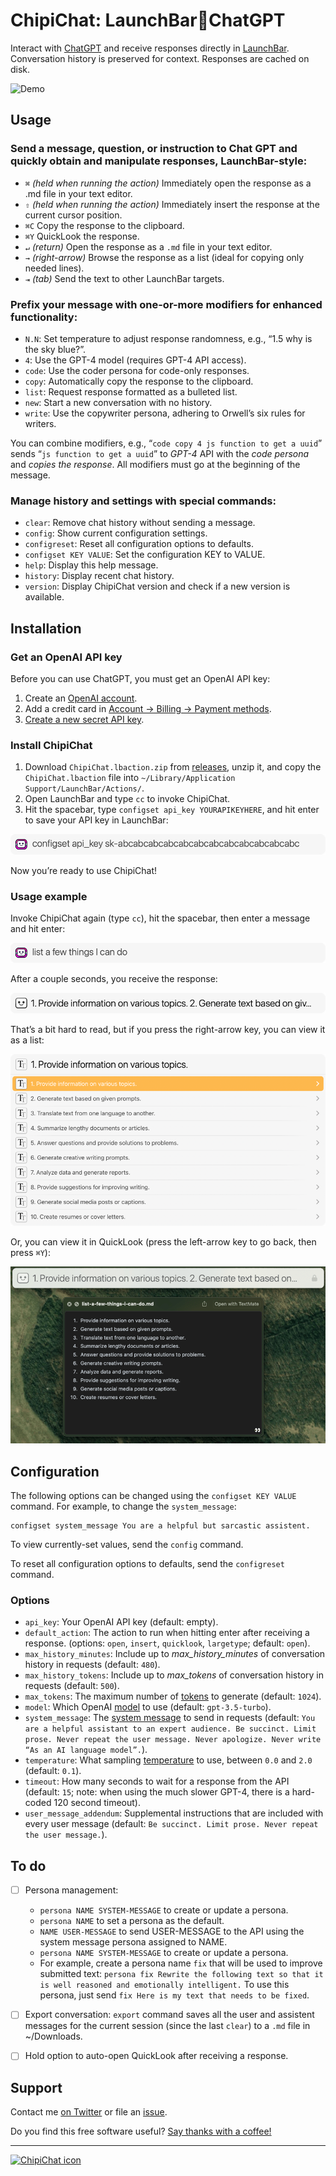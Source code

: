 # ChipiChat: LaunchBar🥂ChatGPT

Interact with [ChatGPT](https://chat.openai.com/chat) and receive responses directly in [LaunchBar](https://www.obdev.at/products/launchbar/index.html "LaunchBar 6"). Conversation history is preserved for context. Responses are cached on disk.

![Demo](https://send.strangecode.com/f/chipichat-demo-20230404.gif)


## Usage

### Send a message, question, or instruction to Chat GPT and quickly obtain and manipulate responses, LaunchBar-style:

- `⌘` *(held when running the action)* Immediately open the response as a .md file in your text editor.
- `⇧` *(held when running the action)* Immediately insert the response at the current cursor position.
-  `⌘C` Copy the response to the clipboard.
-  `⌘Y` QuickLook the response.
-  `↵` *(return)* Open the response as a `.md` file in your text editor.
-  `→` *(right-arrow)* Browse the response as a list (ideal for copying only needed lines).
-  `⇥` *(tab)* Send the text to other LaunchBar targets.

### Prefix your message with one-or-more modifiers for enhanced functionality:

-  `N.N`: Set temperature to adjust response randomness, e.g., “1.5 why is the sky blue?”.
-  `4`: Use the GPT-4 model (requires GPT-4 API access).
-  `code`: Use the coder persona for code-only responses.
-  `copy`: Automatically copy the response to the clipboard.
-  `list`: Request response formatted as a bulleted list.
-  `new`: Start a new conversation with no history.
-  `write`: Use the copywriter persona, adhering to Orwell’s six rules for writers.

You can combine modifiers, e.g., “`code copy 4 js function to get a uuid`” sends “`js function to get a uuid`” to *GPT-4* API with the *code persona* and *copies the response*. All modifiers must go at the beginning of the message.

### Manage history and settings with special commands:

- `clear`: Remove chat history without sending a message.
- `config`: Show current configuration settings.
- `configreset`: Reset all configuration options to defaults.
- `configset KEY VALUE`: Set the configuration KEY to VALUE.
- `help`: Display this help message.
- `history`: Display recent chat history.
- `version`: Display ChipiChat version and check if a new version is available.

## Installation

### Get an OpenAI API key

Before you can use ChatGPT, you must get an OpenAI API key:

1. Create an [OpenAI account](https://platform.openai.com/signup).
2. Add a credit card in [Account → Billing → Payment methods](https://platform.openai.com/account/billing/payment-methods).
3. [Create a new secret API key](https://platform.openai.com/account/api-keys).

### Install ChipiChat

1. Download `ChipiChat.lbaction.zip` from [releases](https://github.com/quinncomendant/ChipiChat.lbaction/releases), unzip it, and copy the `ChipiChat.lbaction` file into `~/Library/Application Support/LaunchBar/Actions/`.
2. Open LaunchBar and type `cc` to invoke ChipiChat. 
3. Hit the spacebar, type `configset api_key YOURAPIKEYHERE`, and hit enter to save your API key in LaunchBar:

![configset api_key yourkeyhere](docs/1-set-api-key.png)

Now you’re ready to use ChipiChat!

### Usage example

Invoke ChipiChat again (type `cc`), hit the spacebar, then enter a message and hit enter:

![Example Message](docs/2-example-message.png)

After a couple seconds, you receive the response:

![Response](docs/3-response.png)

That’s a bit hard to read, but if you press the right-arrow key, you can view it as a list:

![Response As List](docs/4-response-as-list.png)

Or, you can view it in QuickLook (press the left-arrow key to go back, then press `⌘Y`):

![Response As Quicklook](docs/5-response-as-quicklook.png)

## Configuration

The following options can be changed using the `configset KEY VALUE` command. For example, to change the `system_message`:

```
configset system_message You are a helpful but sarcastic assistent.
````

To view currently-set values, send the `config` command.

To reset all configuration options to defaults, send the `configreset` command.

### Options

- `api_key`: Your OpenAI API key (default: empty).
- `default_action`: The action to run when hitting enter after receiving a response. (options: `open`, `insert`, `quicklook`, `largetype`; default: `open`).
- `max_history_minutes`: Include up to *max_history_minutes* of conversation history in requests (default: `480`).
- `max_history_tokens`: Include up to *max_tokens* of conversation history in requests (default: `500`).
- `max_tokens`: The maximum number of [tokens](https://platform.openai.com/docs/api-reference/chat/create#chat/create-max_tokens) to generate (default: `1024`).
- `model`: Which OpenAI [model](https://platform.openai.com/docs/models/overview) to use (default: `gpt-3.5-turbo`).
- `system_message`: The [system message](https://platform.openai.com/docs/guides/chat/introduction) to send in requests (default: `You are a helpful assistant to an expert audience. Be succinct. Limit prose. Never repeat the user message. Never apologize. Never write “As an AI language model”.`).
- `temperature`: What sampling [temperature](https://platform.openai.com/docs/api-reference/completions/create#completions/create-temperature) to use, between `0.0` and `2.0` (default: `0.1`).
- `timeout`: How many seconds to wait for a response from the API (default: `15`; note: when using the much slower GPT-4, there is a hard-coded 120 second timeout).
- `user_message_addendum`: Supplemental instructions that are included with every user message (default: `Be succinct. Limit prose. Never repeat the user message.`).

## To do

- [ ] Persona management:
    - `persona NAME SYSTEM-MESSAGE` to create or update a persona.
    - `persona NAME` to set a persona as the default.
    - `NAME USER-MESSAGE` to send USER-MESSAGE to the API using the system message persona assigned to NAME.
    - `persona NAME SYSTEM-MESSAGE` to create or update a persona.
    - For example, create a persona name `fix` that will be used to improve submitted text: `persona fix Rewrite the following text so that it is well reasoned and emotionally intelligent.` To use this persona, just send `fix Here is my text that needs to be fixed`.
- [ ] Export conversation: `export` command saves all the user and assistent messages for the current session (since the last `clear`) to a `.md` file in ~/Downloads.
- [ ] Hold option to auto-open QuickLook after receiving a response.


## Support

Contact me [on Twitter](https://twitter.com/com) or file an [issue](https://github.com/quinncomendant/ChipiChat.lbaction/issues).

Do you find this free software useful? [Say thanks with a coffee!](https://ko-fi.com/strangecode)

----

[![ChipiChat icon](docs/ChipiChat.jpg)](docs/ChipiChat.jpg)